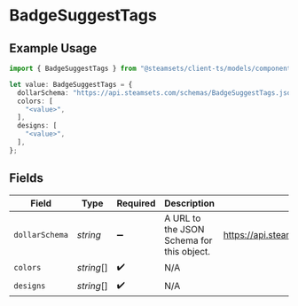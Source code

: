 # BadgeSuggestTags

## Example Usage

```typescript
import { BadgeSuggestTags } from "@steamsets/client-ts/models/components";

let value: BadgeSuggestTags = {
  dollarSchema: "https://api.steamsets.com/schemas/BadgeSuggestTags.json",
  colors: [
    "<value>",
  ],
  designs: [
    "<value>",
  ],
};
```

## Fields

| Field                                                   | Type                                                    | Required                                                | Description                                             | Example                                                 |
| ------------------------------------------------------- | ------------------------------------------------------- | ------------------------------------------------------- | ------------------------------------------------------- | ------------------------------------------------------- |
| `dollarSchema`                                          | *string*                                                | :heavy_minus_sign:                                      | A URL to the JSON Schema for this object.               | https://api.steamsets.com/schemas/BadgeSuggestTags.json |
| `colors`                                                | *string*[]                                              | :heavy_check_mark:                                      | N/A                                                     |                                                         |
| `designs`                                               | *string*[]                                              | :heavy_check_mark:                                      | N/A                                                     |                                                         |